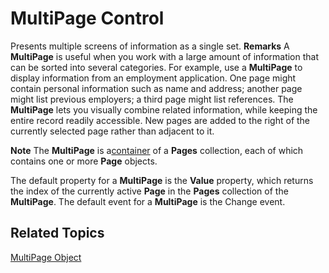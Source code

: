 
# MultiPage Control



Presents multiple screens of information as a single set.
 **Remarks**
A  **MultiPage** is useful when you work with a large amount of information that can be sorted into several categories. For example, use a **MultiPage** to display information from an employment application. One page might contain personal information such as name and address; another page might list previous employers; a third page might list references. The **MultiPage** lets you visually combine related information, while keeping the entire record readily accessible.
New pages are added to the right of the currently selected page rather than adjacent to it.

 **Note**  The  **MultiPage** is a[container](b8bdf64f-5920-1ae9-16d0-b26d09524a30.md) of a **Pages** collection, each of which contains one or more **Page** objects.

The default property for a  **MultiPage** is the **Value** property, which returns the index of the currently active **Page** in the **Pages** collection of the **MultiPage**.
The default event for a  **MultiPage** is the Change event.

## Related Topics

[MultiPage Object](http://msdn.microsoft.com/library/eb138da0-16a4-4396-a4c6-7f3c5d844a06%28Office.15%29.aspx)

